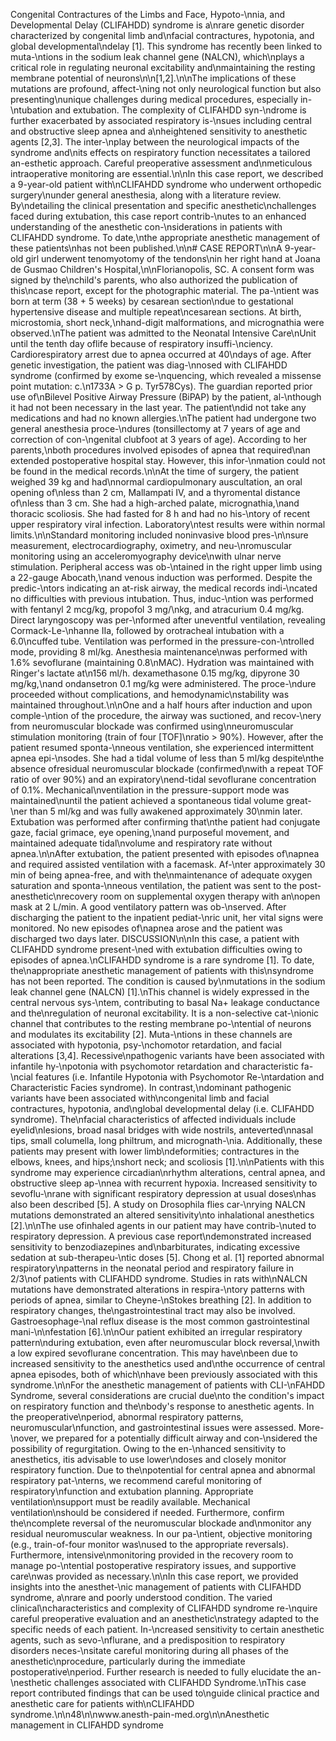Congenital Contractures of the Limbs and Face, Hypoto-\nnia, and Developmental Delay (CLIFAHDD) syndrome is a\nrare genetic disorder characterized by congenital limb and\nfacial contractures, hypotonia, and global developmental\ndelay [1]. This syndrome has recently been linked to muta-\ntions in the sodium leak channel gene (NALCN), which\nplays a critical role in regulating neuronal excitability and\nmaintaining the resting membrane potential of neurons\n\n[1,2].\n\nThe implications of these mutations are profound, affect-\ning not only neurological function but also presenting\nunique challenges during medical procedures, especially in-\ntubation and extubation. The complexity of CLIFAHDD syn-\ndrome is further exacerbated by associated respiratory is-\nsues including central and obstructive sleep apnea and a\nheightened sensitivity to anesthetic agents [2,3]. The inter-\nplay between the neurological impacts of the syndrome and\nits effects on respiratory function necessitates a tailored an-esthetic approach. Careful preoperative assessment and\nmeticulous intraoperative monitoring are essential.\n\nIn this case report, we described a 9-year-old patient with\nCLIFAHDD syndrome who underwent orthopedic surgery\nunder general anesthesia, along with a literature review. By\ndetailing the clinical presentation and specific anesthetic\nchallenges faced during extubation, this case report contrib-\nutes to an enhanced understanding of the anesthetic con-\nsiderations in patients with CLIFAHDD syndrome. To date,\nthe appropriate anesthetic management of these patients\nhas not been published.\n\n# CASE REPORT\n\nA 9-year-old girl underwent tenomyotomy of the tendons\nin her right hand at Joana de Gusmao Children's Hospital,\n\nFlorianopolis, SC. A consent form was signed by the\nchild's parents, who also authorized the publication of this\ncase report, except for the photographic material. The pa-\ntient was born at term (38 + 5 weeks) by cesarean section\ndue to gestational hypertensive disease and multiple repeat\ncesarean sections. At birth, microstomia, short neck,\nhand-digit malformations, and micrognathia were observed.\nThe patient was admitted to the Neonatal Intensive Care\nUnit until the tenth day oflife because of respiratory insuffi-\nciency. Cardiorespiratory arrest due to apnea occurred at 40\ndays of age. After genetic investigation, the patient was diag-\nnosed with CLIFAHDD syndrome (confirmed by exome se-\nquencing, which revealed a missense point mutation: c.\n1733A > G p. Tyr578Cys). The guardian reported prior use of\nBilevel Positive Airway Pressure (BiPAP) by the patient, al-\nthough it had not been necessary in the last year. The patient\ndid not take any medications and had no known allergies.\nThe patient had undergone two general anesthesia proce-\ndures (tonsillectomy at 7 years of age and correction of con-\ngenital clubfoot at 3 years of age). According to her parents,\nboth procedures involved episodes of apnea that required\nan extended postoperative hospital stay. However, this infor-\nmation could not be found in the medical records.\n\nAt the time of surgery, the patient weighed 39 kg and had\nnormal cardiopulmonary auscultation, an oral opening of\nless than 2 cm, Mallampati IV, and a thyromental distance of\nless than 3 cm. She had a high-arched palate, micrognathia,\nand thoracic scoliosis. She had fasted for 8 h and had no his-\ntory of recent upper respiratory viral infection. Laboratory\ntest results were within normal limits.\n\nStandard monitoring included noninvasive blood pres-\n\nsure measurement, electrocardiography, oximetry, and neu-\nromuscular monitoring using an acceleromyography device\nwith ulnar nerve stimulation. Peripheral access was ob-\ntained in the right upper limb using a 22-gauge Abocath,\nand venous induction was performed. Despite the predic-\ntors indicating an at-risk airway, the medical records indi-\ncated no difficulties with previous intubation. Thus, induc-\ntion was performed with fentanyl 2 mcg/kg, propofol 3 mg/\nkg, and atracurium 0.4 mg/kg. Direct laryngoscopy was per-\nformed after uneventful ventilation, revealing Cormack-Le-\nhanne IIa, followed by orotracheal intubation with a 6.0\ncuffed tube. Ventilation was performed in the pressure-con-\ntrolled mode, providing 8 ml/kg. Anesthesia maintenance\nwas performed with 1.6% sevoflurane (maintaining 0.8\nMAC). Hydration was maintained with Ringer's lactate at\n156 ml/h. dexamethasone 0.15 mg/kg, dipyrone 30 mg/kg,\nand ondansetron 0.1 mg/kg were administered. The proce-\ndure proceeded without complications, and hemodynamic\nstability was maintained throughout.\n\nOne and a half hours after induction and upon comple-\ntion of the procedure, the airway was suctioned, and recov-\nery from neuromuscular blockade was confirmed using\nneuromuscular stimulation monitoring (train of four [TOF]\nratio > 90%). However, after the patient resumed sponta-\nneous ventilation, she experienced intermittent apnea epi-\nsodes. She had a tidal volume of less than 5 ml/kg despite\nthe absence ofresidual neuromuscular blockade (confirmed\nwith a repeat TOF ratio of over 90%) and an expiratory\nend-tidal sevoflurane concentration of 0.1%. Mechanical\nventilation in the pressure-support mode was maintained\nuntil the patient achieved a spontaneous tidal volume great-\ner than 5 ml/kg and was fully awakened approximately 30\nmin later. Extubation was performed after confirming that\nthe patient had conjugate gaze, facial grimace, eye opening,\nand purposeful movement, and maintained adequate tidal\nvolume and respiratory rate without apnea.\n\nAfter extubation, the patient presented with episodes of\napnea and required assisted ventilation with a facemask. Af-\nter approximately 30 min of being apnea-free, and with the\nmaintenance of adequate oxygen saturation and sponta-\nneous ventilation, the patient was sent to the post-anesthetic\nrecovery room on supplemental oxygen therapy with an\nopen mask at 2 L/min. A good ventilatory pattern was ob-\nserved. After discharging the patient to the inpatient pediat-\nric unit, her vital signs were monitored. No new episodes of\napnea arose and the patient was discharged two days later. DISCUSSION\n\nIn this case, a patient with CLIFAHDD syndrome present-\ned with extubation difficulties owing to episodes of apnea.\nCLIFAHDD syndrome is a rare syndrome [1]. To date, the\nappropriate anesthetic management of patients with this\nsyndrome has not been reported. The condition is caused by\nmutations in the sodium leak channel gene (NALCN) [1].\nThis channel is widely expressed in the central nervous sys-\ntem, contributing to basal Na+ leakage conductance and the\nregulation of neuronal excitability. It is a non-selective cat-\nionic channel that contributes to the resting membrane po-\ntential of neurons and modulates its excitability [2]. Muta-\ntions in these channels are associated with hypotonia, psy-\nchomotor retardation, and facial alterations [3,4]. Recessive\npathogenic variants have been associated with infantile hy-\npotonia with psychomotor retardation and characteristic fa-\ncial features (i.e. Infantile Hypotonia with Psychomotor Re-\ntardation and Characteristic Facies syndrome). In contrast,\ndominant pathogenic variants have been associated with\ncongenital limb and facial contractures, hypotonia, and\nglobal developmental delay (i.e. CLIFAHDD syndrome). The\nfacial characteristics of affected individuals include eyelid\nlesions, broad nasal bridges with wide nostrils, anteverted\nnasal tips, small columella, long philtrum, and micrognath-\nia. Additionally, these patients may present with lower limb\ndeformities; contractures in the elbows, knees, and hips;\nshort neck; and scoliosis [1].\n\nPatients with this syndrome may experience circadian\nrhythm alterations, central apnea, and obstructive sleep ap-\nnea with recurrent hypoxia. Increased sensitivity to sevoflu-\nrane with significant respiratory depression at usual doses\nhas also been described [5]. A study on Drosophila flies car-\nrying NALCN mutations demonstrated an altered sensitivity\nto inhalational anesthetics [2].\n\nThe use ofinhaled agents in our patient may have contrib-\nuted to respiratory depression. A previous case report\ndemonstrated increased sensitivity to benzodiazepines and\nbarbiturates, indicating excessive sedation at sub-therapeu-\ntic doses [5]. Chong et al. [1] reported abnormal respiratory\npatterns in the neonatal period and respiratory failure in 2/3\nof patients with CLIFAHDD syndrome. Studies in rats with\nNALCN mutations have demonstrated alterations in respira-\ntory patterns with periods of apnea, similar to Cheyne-\nStokes breathing [2]. In addition to respiratory changes, the\ngastrointestinal tract may also be involved. Gastroesophage-\nal reflux disease is the most common gastrointestinal mani-\n\nfestation [6].\n\nOur patient exhibited an irregular respiratory pattern\nduring extubation, even after neuromuscular block reversal,\nwith a low expired sevoflurane concentration. This may have\nbeen due to increased sensitivity to the anesthetics used and\nthe occurrence of central apnea episodes, both of which\nhave been previously associated with this syndrome.\n\nFor the anesthetic management of patients with CLI-\nFAHDD Syndrome, several considerations are crucial due\nto the condition's impact on respiratory function and the\nbody's response to anesthetic agents. In the preoperative\nperiod, abnormal respiratory patterns, neuromuscular\nfunction, and gastrointestinal issues were assessed. More-\nover, we prepared for a potentially difficult airway and con-\nsidered the possibility of regurgitation. Owing to the en-\nhanced sensitivity to anesthetics, itis advisable to use lower\ndoses and closely monitor respiratory function. Due to the\npotential for central apnea and abnormal respiratory pat-\nterns, we recommend careful monitoring of respiratory\nfunction and extubation planning. Appropriate ventilation\nsupport must be readily available. Mechanical ventilation\nshould be considered if needed. Furthermore, confirm the\ncomplete reversal of the neuromuscular blockade and\nmonitor any residual neuromuscular weakness. In our pa-\ntient, objective monitoring (e.g., train-of-four monitor was\nused to the appropriate reversals). Furthermore, intensive\nmonitoring provided in the recovery room to manage po-\ntential postoperative respiratory issues, and supportive care\nwas provided as necessary.\n\nIn this case report, we provided insights into the anesthet-\nic management of patients with CLIFAHDD syndrome, a\nrare and poorly understood condition. The varied clinical\ncharacteristics and complexity of CLIFAHDD syndrome re-\nquire careful preoperative evaluation and an anesthetic\nstrategy adapted to the specific needs of each patient. In-\ncreased sensitivity to certain anesthetic agents, such as sevo-\nflurane, and a predisposition to respiratory disorders neces-\nsitate careful monitoring during all phases of the anesthetic\nprocedure, particularly during the immediate postoperative\nperiod. Further research is needed to fully elucidate the an-\nesthetic challenges associated with CLIFAHDD Syndrome.\nThis case report contributed findings that can be used to\nguide clinical practice and anesthetic care for patients with\nCLIFAHDD syndrome.\n\n48\n\nwww.anesth-pain-med.org\n\nAnesthetic management in CLIFAHDD syndrome